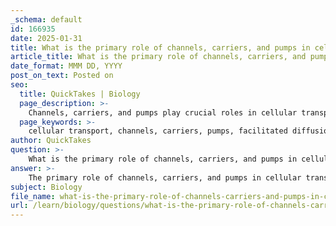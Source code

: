 ```yaml
---
_schema: default
id: 166935
date: 2025-01-31
title: What is the primary role of channels, carriers, and pumps in cellular transport?
article_title: What is the primary role of channels, carriers, and pumps in cellular transport?
date_format: MMM DD, YYYY
post_on_text: Posted on
seo:
  title: QuickTakes | Biology
  page_description: >-
    Channels, carriers, and pumps play crucial roles in cellular transport, facilitating the selective movement of substances across cell membranes, maintaining homeostasis, and supporting various cellular processes.
  page_keywords: >-
    cellular transport, channels, carriers, pumps, facilitated diffusion, active transport, passive transport, sodium-potassium pump, membrane proteins, homeostasis, ion concentrations, nutrient uptake, waste removal, electrochemical gradient, cellular function
author: QuickTakes
question: >-
    What is the primary role of channels, carriers, and pumps in cellular transport?
answer: >-
    The primary role of channels, carriers, and pumps in cellular transport is to facilitate the movement of substances across the cell membrane, which is crucial for maintaining cellular homeostasis and function. Each of these transport mechanisms operates differently and serves distinct purposes:\n\n### 1. Channels\n- **Function**: Channels are integral membrane proteins that form pores in the membrane, allowing specific ions or small molecules to pass through. They facilitate **facilitated diffusion**, which is a type of passive transport that does not require energy.\n- **Mechanism**: Channels are selective, meaning they allow only certain ions or molecules to pass based on size and charge. For example, ion channels permit the passage of ions like Na+, K+, Ca2+, and Cl-.\n\n### 2. Carriers\n- **Function**: Carrier proteins bind to specific molecules and undergo a conformational change to transport the bound substance across the membrane. This can occur in both passive and active transport.\n- **Mechanism**: In **facilitated diffusion**, carriers transport substances down their concentration gradient without energy input. In **active transport**, carriers move substances against their concentration gradient, which requires energy, often derived from ATP.\n\n### 3. Pumps\n- **Function**: Pumps are specialized transport proteins that actively move ions or molecules against their concentration gradient, utilizing energy in the form of ATP.\n- **Example**: The **sodium-potassium pump (Na+/K+ pump)** is a well-known example that transports Na+ out of the cell and K+ into the cell, maintaining the electrochemical gradient essential for various cellular processes.\n\n### Summary of Transport Mechanisms\n- **Passive Transport**: Includes facilitated diffusion through channels and carriers, where substances move down their concentration gradient without energy expenditure.\n- **Active Transport**: Involves pumps that move substances against their concentration gradient, requiring energy input.\n\n### Importance in Cellular Function\nThe roles of channels, carriers, and pumps are vital for:\n- Regulating ion concentrations and membrane potential.\n- Facilitating nutrient uptake and waste removal.\n- Maintaining osmotic balance and overall cellular homeostasis.\n\nIn conclusion, channels, carriers, and pumps are essential components of the cellular transport system, enabling the selective and efficient movement of substances across the hydrophobic barrier of cell membranes.
subject: Biology
file_name: what-is-the-primary-role-of-channels-carriers-and-pumps-in-cellular-transport.md
url: /learn/biology/questions/what-is-the-primary-role-of-channels-carriers-and-pumps-in-cellular-transport
---
```


&nbsp;